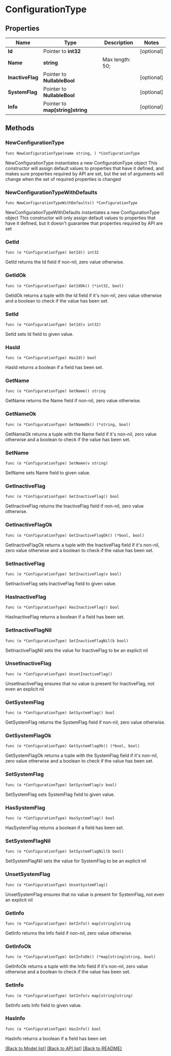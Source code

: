 # ConfigurationType

## Properties

Name | Type | Description | Notes
------------ | ------------- | ------------- | -------------
**Id** | Pointer to **int32** |  | [optional] 
**Name** | **string** |  Max length: 50; | 
**InactiveFlag** | Pointer to **NullableBool** |  | [optional] 
**SystemFlag** | Pointer to **NullableBool** |  | [optional] 
**Info** | Pointer to **map[string]string** |  | [optional] 

## Methods

### NewConfigurationType

`func NewConfigurationType(name string, ) *ConfigurationType`

NewConfigurationType instantiates a new ConfigurationType object
This constructor will assign default values to properties that have it defined,
and makes sure properties required by API are set, but the set of arguments
will change when the set of required properties is changed

### NewConfigurationTypeWithDefaults

`func NewConfigurationTypeWithDefaults() *ConfigurationType`

NewConfigurationTypeWithDefaults instantiates a new ConfigurationType object
This constructor will only assign default values to properties that have it defined,
but it doesn't guarantee that properties required by API are set

### GetId

`func (o *ConfigurationType) GetId() int32`

GetId returns the Id field if non-nil, zero value otherwise.

### GetIdOk

`func (o *ConfigurationType) GetIdOk() (*int32, bool)`

GetIdOk returns a tuple with the Id field if it's non-nil, zero value otherwise
and a boolean to check if the value has been set.

### SetId

`func (o *ConfigurationType) SetId(v int32)`

SetId sets Id field to given value.

### HasId

`func (o *ConfigurationType) HasId() bool`

HasId returns a boolean if a field has been set.

### GetName

`func (o *ConfigurationType) GetName() string`

GetName returns the Name field if non-nil, zero value otherwise.

### GetNameOk

`func (o *ConfigurationType) GetNameOk() (*string, bool)`

GetNameOk returns a tuple with the Name field if it's non-nil, zero value otherwise
and a boolean to check if the value has been set.

### SetName

`func (o *ConfigurationType) SetName(v string)`

SetName sets Name field to given value.


### GetInactiveFlag

`func (o *ConfigurationType) GetInactiveFlag() bool`

GetInactiveFlag returns the InactiveFlag field if non-nil, zero value otherwise.

### GetInactiveFlagOk

`func (o *ConfigurationType) GetInactiveFlagOk() (*bool, bool)`

GetInactiveFlagOk returns a tuple with the InactiveFlag field if it's non-nil, zero value otherwise
and a boolean to check if the value has been set.

### SetInactiveFlag

`func (o *ConfigurationType) SetInactiveFlag(v bool)`

SetInactiveFlag sets InactiveFlag field to given value.

### HasInactiveFlag

`func (o *ConfigurationType) HasInactiveFlag() bool`

HasInactiveFlag returns a boolean if a field has been set.

### SetInactiveFlagNil

`func (o *ConfigurationType) SetInactiveFlagNil(b bool)`

 SetInactiveFlagNil sets the value for InactiveFlag to be an explicit nil

### UnsetInactiveFlag
`func (o *ConfigurationType) UnsetInactiveFlag()`

UnsetInactiveFlag ensures that no value is present for InactiveFlag, not even an explicit nil
### GetSystemFlag

`func (o *ConfigurationType) GetSystemFlag() bool`

GetSystemFlag returns the SystemFlag field if non-nil, zero value otherwise.

### GetSystemFlagOk

`func (o *ConfigurationType) GetSystemFlagOk() (*bool, bool)`

GetSystemFlagOk returns a tuple with the SystemFlag field if it's non-nil, zero value otherwise
and a boolean to check if the value has been set.

### SetSystemFlag

`func (o *ConfigurationType) SetSystemFlag(v bool)`

SetSystemFlag sets SystemFlag field to given value.

### HasSystemFlag

`func (o *ConfigurationType) HasSystemFlag() bool`

HasSystemFlag returns a boolean if a field has been set.

### SetSystemFlagNil

`func (o *ConfigurationType) SetSystemFlagNil(b bool)`

 SetSystemFlagNil sets the value for SystemFlag to be an explicit nil

### UnsetSystemFlag
`func (o *ConfigurationType) UnsetSystemFlag()`

UnsetSystemFlag ensures that no value is present for SystemFlag, not even an explicit nil
### GetInfo

`func (o *ConfigurationType) GetInfo() map[string]string`

GetInfo returns the Info field if non-nil, zero value otherwise.

### GetInfoOk

`func (o *ConfigurationType) GetInfoOk() (*map[string]string, bool)`

GetInfoOk returns a tuple with the Info field if it's non-nil, zero value otherwise
and a boolean to check if the value has been set.

### SetInfo

`func (o *ConfigurationType) SetInfo(v map[string]string)`

SetInfo sets Info field to given value.

### HasInfo

`func (o *ConfigurationType) HasInfo() bool`

HasInfo returns a boolean if a field has been set.


[[Back to Model list]](../README.md#documentation-for-models) [[Back to API list]](../README.md#documentation-for-api-endpoints) [[Back to README]](../README.md)


